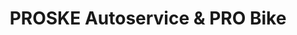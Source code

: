 ---
title: "PROSKE Autoservice & PRO Bike"
url: /bad-muender-am-deister/proske-autoservice-und-pro-bike/
shop: Autowerkstatt
---